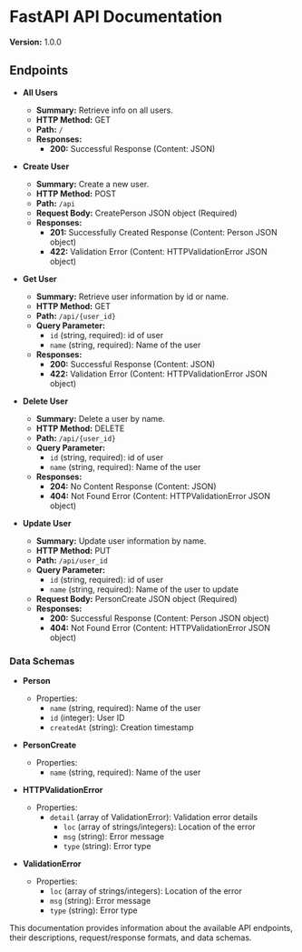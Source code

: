 
# FastAPI API Documentation

**Version:** 1.0.0

## Endpoints

- **All Users**
  - **Summary:** Retrieve info on all users.
  - **HTTP Method:** GET
  - **Path:** `/`
  - **Responses:**
    - **200:** Successful Response (Content: JSON)

- **Create User**
  - **Summary:** Create a new user.
  - **HTTP Method:** POST
  - **Path:** `/api`
  - **Request Body:** CreatePerson JSON object (Required)
  - **Responses:**
    - **201:** Successfully Created Response (Content: Person JSON object)
    - **422:** Validation Error (Content: HTTPValidationError JSON object)

- **Get User**
  - **Summary:** Retrieve user information by id or name.
  - **HTTP Method:** GET
  - **Path:** `/api/{user_id}`
  - **Query Parameter:**
    - `id` (string, required): id of user
    - `name` (string, required): Name of the user
  - **Responses:**
    - **200:** Successful Response (Content: JSON)
    - **422:** Validation Error (Content: HTTPValidationError JSON object)

- **Delete User**
  - **Summary:** Delete a user by name.
  - **HTTP Method:** DELETE
  - **Path:** `/api/{user_id}`
  - **Query Parameter:**
    - `id` (string, required): id of user
    - `name` (string, required): Name of the user
  - **Responses:**
    - **204:** No Content Response (Content: JSON)
    - **404:** Not Found Error (Content: HTTPValidationError JSON object)

- **Update User**
  - **Summary:** Update user information by name.
  - **HTTP Method:** PUT
  - **Path:** `/api/user_id`
  - **Query Parameter:**
    - `id` (string, required): id of user
    - `name` (string, required): Name of the user to update
  - **Request Body:** PersonCreate JSON object (Required)
  - **Responses:**
    - **200:** Successful Response (Content: Person JSON object)
    - **404:** Not Found Error (Content: HTTPValidationError JSON object)

### Data Schemas

- **Person**
  - Properties:
    - `name` (string, required): Name of the user
    - `id` (integer): User ID
    - `createdAt` (string): Creation timestamp

- **PersonCreate**
  - Properties:
    - `name` (string, required): Name of the user

- **HTTPValidationError**
  - Properties:
    - `detail` (array of ValidationError): Validation error details
      - `loc` (array of strings/integers): Location of the error
      - `msg` (string): Error message
      - `type` (string): Error type

- **ValidationError**
  - Properties:
    - `loc` (array of strings/integers): Location of the error
    - `msg` (string): Error message
    - `type` (string): Error type

This documentation provides information about the available API endpoints, their descriptions, request/response formats, and data schemas.
